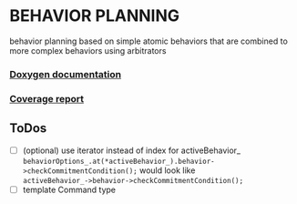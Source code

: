 # BEHAVIOR PLANNING

behavior planning based on simple atomic behaviors that are combined to more complex behaviors using arbitrators

### [Doxygen documentation](http://burger.private.MRT.pages.mrt.uni-karlsruhe.de/behavior_planning/doxygen/index.html)
### [Coverage report](http://burger.private.MRT.pages.mrt.uni-karlsruhe.de/behavior_planning/coverage/index.html)

## ToDos

- [ ] (optional) use iterator instead of index for activeBehavior_  
      `behaviorOptions_.at(*activeBehavior_).behavior->checkCommitmentCondition();` would look like  
      `activeBehavior_->behavior->checkCommitmentCondition();`
- [ ] template Command type
